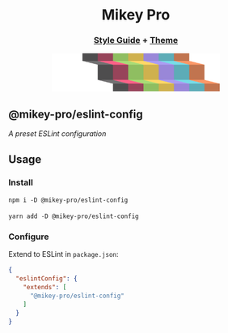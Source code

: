 <div width="100%" align="center">
  <h1>
    <b>Mikey Pro</b>
  </h1>
  <h3>
    <a href="https://github.com/mikey-pro/style-guide">Style Guide</a>
    +
    <a href="https://github.com/mikey-pro/theme">Theme</a>
  </h3>
  <a href="https://github.com/mikey-pro">
    <img src="img/mikey-pro-logo.svg" style="height: 75px" alt="Mikey Pro Logo" />
  </a>
  <br />
</div>

## **@mikey-pro/eslint-config**

_A preset ESLint configuration_

## Usage

### Install

```shell
npm i -D @mikey-pro/eslint-config

yarn add -D @mikey-pro/eslint-config
```

### Configure

Extend to ESLint in `package.json`:

```json
{
  "eslintConfig": {
    "extends": [
      "@mikey-pro/eslint-config"
    ]
  }
}
```
